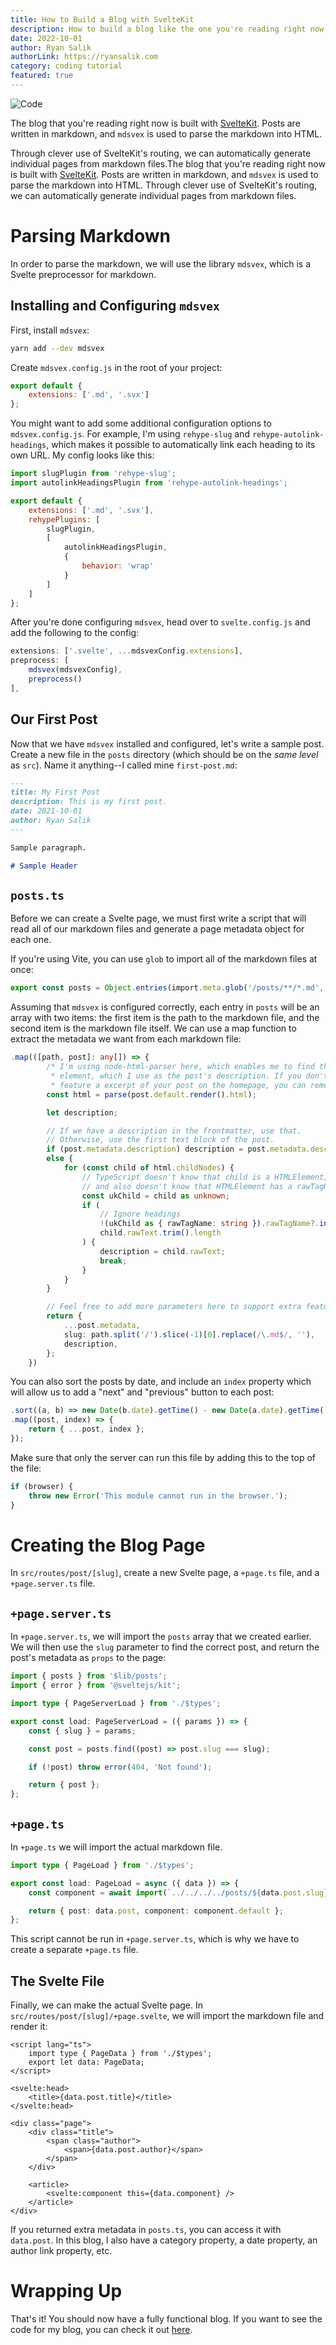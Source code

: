 ```yaml
---
title: How to Build a Blog with SvelteKit
description: How to build a blog like the one you're reading right now, using SvelteKit.
date: 2022-10-01
author: Ryan Salik
authorLink: https://ryansalik.com
category: coding tutorial
featured: true
---
```


![Code](../imgs/first-post/website-source.png)

The blog that you're reading right now is built with [SvelteKit](https://kit.svelte.dev/). Posts are written in markdown, and `mdsvex` is used to parse the markdown into HTML.

Through clever use of SvelteKit's routing, we can automatically generate individual pages from markdown files.The blog that you're reading right now is built with [SvelteKit](https://kit.svelte.dev/). Posts are written in markdown, and `mdsvex` is used to parse the markdown into HTML. Through clever use of SvelteKit's routing, we can automatically generate individual pages from markdown files.

# Parsing Markdown

In order to parse the markdown, we will use the library `mdsvex`, which is a Svelte preprocessor for markdown.

## Installing and Configuring `mdsvex`

First, install `mdsvex`:

```bash
yarn add --dev mdsvex
```

Create `mdsvex.config.js` in the root of your project:

```js
export default {
	extensions: ['.md', '.svx']
};
```

You might want to add some additional configuration options to `mdsvex.config.js`. For example, I'm using `rehype-slug` and `rehype-autolink-headings`, which makes it possible to automatically link each heading to its own URL. My config looks like this:

```js
import slugPlugin from 'rehype-slug';
import autolinkHeadingsPlugin from 'rehype-autolink-headings';

export default {
	extensions: ['.md', '.svx'],
	rehypePlugins: [
		slugPlugin,
		[
			autolinkHeadingsPlugin,
			{
				behavior: 'wrap'
			}
		]
	]
};
```

After you're done configuring `mdsvex`, head over to `svelte.config.js` and add the following to the config:

```js
extensions: ['.svelte', ...mdsvexConfig.extensions],
preprocess: [
    mdsvex(mdsvexConfig),
    preprocess()
],
```

## Our First Post

Now that we have `mdsvex` installed and configured, let's write a sample post. Create a new file in the `posts` directory (which should be on the _same level_ as `src`). Name it anything--I called mine `first-post.md`:

```md
---
title: My First Post
description: This is my first post.
date: 2021-10-01
author: Ryan Salik
---

Sample paragraph.

# Sample Header
```

## `posts.ts`

Before we can create a Svelte page, we must first write a script that will read all of our markdown files and generate a page metadata object for each one.

If you're using Vite, you can use `glob` to import all of the markdown files at once:

```ts
export const posts = Object.entries(import.meta.glob('/posts/**/*.md', { eager: true }));
```

Assuming that `mdsvex` is configured correctly, each entry in `posts` will be an array with two items: the first item is the path to the markdown file, and the second item is the markdown file itself. We can use a map function to extract the metadata we want from each markdown file:

```ts
.map(([path, post]: any[]) => {
		/* I'm using node-html-parser here, which enables me to find the first text
		 * element, which I use as the post's description. If you don't want to
		 * feature a excerpt of your post on the homepage, you can remove this. */
		const html = parse(post.default.render().html);

		let description;

		// If we have a description in the frontmatter, use that.
		// Otherwise, use the first text block of the post.
		if (post.metadata.description) description = post.metadata.description;
		else {
			for (const child of html.childNodes) {
				// TypeScript doesn't know that child is a HTMLElement,
				// and also doesn't know that HTMLElement has a rawTagName property.
				const ukChild = child as unknown;
				if (
					// Ignore headings
					!(ukChild as { rawTagName: string }).rawTagName?.includes('h') &&
					child.rawText.trim().length
				) {
					description = child.rawText;
					break;
				}
			}
		}

		// Feel free to add more parameters here to support extra features
		return {
			...post.metadata,
			slug: path.split('/').slice(-1)[0].replace(/\.md$/, ''),
			description,
		};
	})
```

You can also sort the posts by date, and include an `index` property which will allow us to add a "next" and "previous" button to each post:

```ts
.sort((a, b) => new Date(b.date).getTime() - new Date(a.date).getTime())
.map((post, index) => {
	return { ...post, index };
});
```

Make sure that only the server can run this file by adding this to the top of the file:

```ts
if (browser) {
	throw new Error('This module cannot run in the browser.');
}
```

# Creating the Blog Page

In `src/routes/post/[slug]`, create a new Svelte page, a `+page.ts` file, and a `+page.server.ts` file.

## `+page.server.ts`

In `+page.server.ts`, we will import the `posts` array that we created earlier. We will then use the `slug` parameter to find the correct post, and return the post's metadata as `props` to the page:

```ts
import { posts } from '$lib/posts';
import { error } from '@sveltejs/kit';

import type { PageServerLoad } from './$types';

export const load: PageServerLoad = ({ params }) => {
	const { slug } = params;

	const post = posts.find((post) => post.slug === slug);

	if (!post) throw error(404, 'Not found');

	return { post };
};
```

## `+page.ts`

In `+page.ts` we will import the actual markdown file.

```ts
import type { PageLoad } from './$types';

export const load: PageLoad = async ({ data }) => {
	const component = await import(`../../../../posts/${data.post.slug}.md`);

	return { post: data.post, component: component.default };
};
```

This script cannot be run in `+page.server.ts`, which is why we have to create a separate `+page.ts` file.

## The Svelte File

Finally, we can make the actual Svelte page. In `src/routes/post/[slug]/+page.svelte`, we will import the markdown file and render it:

```svelte
<script lang="ts">
	import type { PageData } from './$types';
	export let data: PageData;
</script>

<svelte:head>
	<title>{data.post.title}</title>
</svelte:head>

<div class="page">
	<div class="title">
		<span class="author">
			<span>{data.post.author}</span>
		</span>
	</div>

	<article>
		<svelte:component this={data.component} />
	</article>
</div>
```

If you returned extra metadata in `posts.ts`, you can access it with `data.post`. In this blog, I also have a category property, a date property, an author link property, etc.

# Wrapping Up

That's it! You should now have a fully functional blog. If you want to see the code for my blog, you can check it out [here](https://github.com/rsalik/concurrently-blog).
